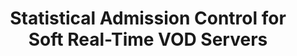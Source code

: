 ---
layout: publication-single
title: Statistical Admission Control for Soft Real-Time VOD Servers
name: Proceedings of the 14th ACM Annual Symposium on Applied Computing(SAC2000)
first-author: Sooyong Kang
co-authors: Heon Y. Yeom
during: 2000.03.01
location: Como, Italy
impactfactor: 
doi: 
note: 
categories: 
 - Multimedia Systems
tag: 
 - International Conference
---